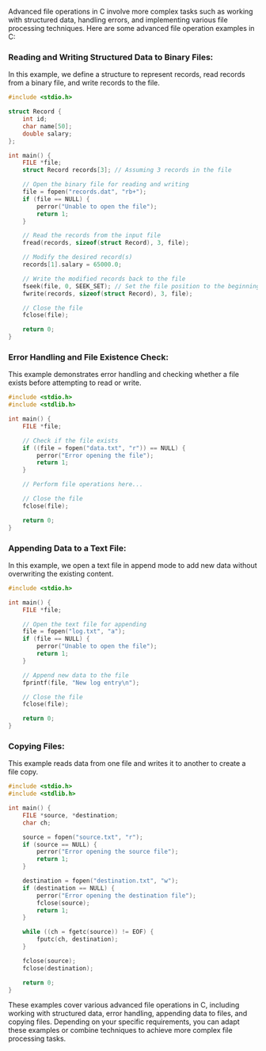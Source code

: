 Advanced file operations in C involve more complex tasks such as working with structured data, handling errors, and implementing various file processing techniques. Here are some advanced file operation examples in C:

### Reading and Writing Structured Data to Binary Files:

In this example, we define a structure to represent records, read records from a binary file, and write records to the file.

```c
#include <stdio.h>

struct Record {
    int id;
    char name[50];
    double salary;
};

int main() {
    FILE *file;
    struct Record records[3]; // Assuming 3 records in the file

    // Open the binary file for reading and writing
    file = fopen("records.dat", "rb+");
    if (file == NULL) {
        perror("Unable to open the file");
        return 1;
    }

    // Read the records from the input file
    fread(records, sizeof(struct Record), 3, file);

    // Modify the desired record(s)
    records[1].salary = 65000.0;

    // Write the modified records back to the file
    fseek(file, 0, SEEK_SET); // Set the file position to the beginning
    fwrite(records, sizeof(struct Record), 3, file);

    // Close the file
    fclose(file);

    return 0;
}
```

### Error Handling and File Existence Check:

This example demonstrates error handling and checking whether a file exists before attempting to read or write.

```c
#include <stdio.h>
#include <stdlib.h>

int main() {
    FILE *file;

    // Check if the file exists
    if ((file = fopen("data.txt", "r")) == NULL) {
        perror("Error opening the file");
        return 1;
    }

    // Perform file operations here...

    // Close the file
    fclose(file);

    return 0;
}
```

### Appending Data to a Text File:

In this example, we open a text file in append mode to add new data without overwriting the existing content.

```c
#include <stdio.h>

int main() {
    FILE *file;

    // Open the text file for appending
    file = fopen("log.txt", "a");
    if (file == NULL) {
        perror("Unable to open the file");
        return 1;
    }

    // Append new data to the file
    fprintf(file, "New log entry\n");

    // Close the file
    fclose(file);

    return 0;
}
```

### Copying Files:

This example reads data from one file and writes it to another to create a file copy.

```c
#include <stdio.h>
#include <stdlib.h>

int main() {
    FILE *source, *destination;
    char ch;

    source = fopen("source.txt", "r");
    if (source == NULL) {
        perror("Error opening the source file");
        return 1;
    }

    destination = fopen("destination.txt", "w");
    if (destination == NULL) {
        perror("Error opening the destination file");
        fclose(source);
        return 1;
    }

    while ((ch = fgetc(source)) != EOF) {
        fputc(ch, destination);
    }

    fclose(source);
    fclose(destination);

    return 0;
}
```

These examples cover various advanced file operations in C, including working with structured data, error handling, appending data to files, and copying files. Depending on your specific requirements, you can adapt these examples or combine techniques to achieve more complex file processing tasks.
